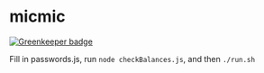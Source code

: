 # micmic

[![Greenkeeper badge](https://badges.greenkeeper.io/michielbdejong/micmic.svg)](https://greenkeeper.io/)

Fill in passwords.js, run `node checkBalances.js`, and then `./run.sh`

